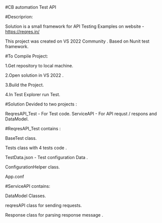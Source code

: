 #CB automation Test API

#Descriprion:

Solution is a small framework for API Testing Examples on website - https://reqres.in/

This project was created on VS 2022 Community .
Based on Nunit test framework.

#To Compile Project:

1.Get repository to local machine.

2.Open solution in VS 2022 .

3.Build the Project. 

4.In Test Explorer run Test. 

#Solution Devided to two projects :

ReqresAPI_Test - For Test code. 
ServiceAPI - For API requst / respons and DataModel.


#ReqresAPI_Test contains :

BaseTest class.

Tests class with 4 tests code .

TestData.json - Test configuration Data . 

ConfigurationHelper class. 

App.conf

#ServiceAPI contains:

DataModel Classes.

reqresAPI class for sending requests.

Response class for parsing response message .
